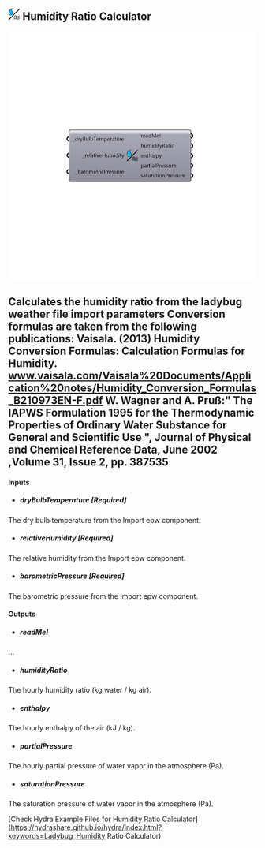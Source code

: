 ## ![](../../images/icons/Humidity_Ratio_Calculator.png) Humidity Ratio Calculator

![](../../images/components/Humidity_Ratio_Calculator.png)

Calculates the humidity ratio from the ladybug weather file import parameters
 Conversion formulas are taken from the following publications:
 Vaisala. (2013) Humidity Conversion Formulas: Calculation Formulas for Humidity. www.vaisala.com/Vaisala%20Documents/Application%20notes/Humidity_Conversion_Formulas_B210973EN-F.pdf
 W. Wagner and A. Pruß:" The IAPWS Formulation 1995 for the Thermodynamic Properties of Ordinary Water Substance for General and Scientific Use ", Journal of Physical and Chemical Reference Data, June 2002 ,Volume 31, Issue 2, pp. 387535
 -
 

#### Inputs
* ##### dryBulbTemperature [Required]
The dry bulb temperature from the Import epw component.
* ##### relativeHumidity [Required]
The relative humidity from the Import epw component.
* ##### barometricPressure [Required]
The barometric pressure from the Import epw component.

#### Outputs
* ##### readMe!
...
* ##### humidityRatio
The hourly humidity ratio (kg water / kg air).
* ##### enthalpy
The hourly enthalpy of the air (kJ / kg).
* ##### partialPressure
The hourly partial pressure of water vapor in the atmosphere (Pa).
* ##### saturationPressure
The saturation pressure of water vapor in the atmosphere (Pa).


[Check Hydra Example Files for Humidity Ratio Calculator](https://hydrashare.github.io/hydra/index.html?keywords=Ladybug_Humidity Ratio Calculator)